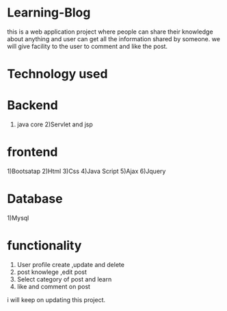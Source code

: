 # Learning-Blog
this is a web application project
where people can share their knowledge about anything and user can get all the information shared by someone. 
we will give facility to the user to comment and like the post.

# Technology used
# Backend
1) java core
2)Servlet and jsp

# frontend
1)Bootsatap
2)Html
3)Css
4)Java Script
5)Ajax
6)Jquery

# Database
1)Mysql

# functionality
1) User profile create ,update and delete 
2) post knowlege ,edit post
3) Select category of post and learn
4) like and comment on post



i will keep on updating this project.
